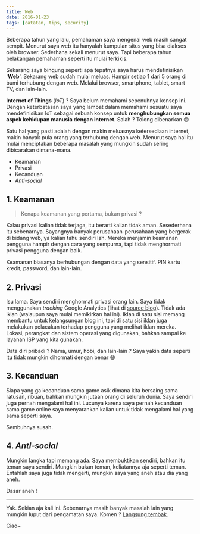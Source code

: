 ```yaml
---
title: Web
date: 2016-01-23
tags: [catatan, tips, security]
---
```


Beberapa tahun yang lalu, pemahaman saya mengenai web masih sangat sempit. Menurut saya web itu hanyalah kumpulan situs yang bisa diakses oleh browser. Sederhana sekali menurut saya. Tapi beberapa tahun belakangan pemahaman seperti itu mulai terkikis.

Sekarang saya bingung seperti apa tepatnya saya harus mendefinisikan '**Web**'. Sekarang web sudah mulai meluas. Hampir setiap 1 dari 5 orang di bumi terhubung dengan web. Melalui browser, smartphone, tablet, smart TV, dan lain-lain.

**Internet of Things** (*IoT*) ? Saya belum memahami sepenuhnya konsep ini. Dengan keterbatasan saya yang lambat dalam memahami sesuatu saya mendefinisikan IoT sebagai sebuah konsep untuk **menghubungkan semua aspek kehidupan manusia dengan internet**. Salah ? Tolong dibenarkan :smile:

Satu hal yang pasti adalah dengan makin meluasnya ketersediaan internet, makin banyak pula orang yang terhubung dengan web. Menurut saya hal itu mulai menciptakan beberapa masalah yang mungkin sudah sering dibicarakan dimana-mana.

- Keamanan
- Privasi
- Kecanduan
- *Anti-social*

## 1. Keamanan

> Kenapa keamanan yang pertama, bukan privasi ?

Kalau privasi kalian tidak terjaga, itu berarti kalian tidak aman. Sesederhana itu sebenarnya. Sayangnya banyak perusahaan-perusahaan yang bergerak di bidang web, ya kalian tahu sendiri lah. Mereka menjamin keamanan pengguna hampir dengan cara yang sempurna, tapi tidak menghormati privasi pengguna dengan baik.

Keamanan biasanya berhubungan dengan data yang sensitif. PIN kartu kredit, password, dan lain-lain.

## 2. Privasi

Isu lama. Saya sendiri menghormati privasi orang lain. Saya tidak menggunakan *tracking* Google Analytics (lihat di [source blog](https://github.com/akhyarrh/akhyarrh.github.io)). Tidak ada iklan (walaupun saya mulai memikirkan hal ini). Iklan di satu sisi memang membantu untuk kelangsungan blog ini, tapi di satu sisi iklan juga melakukan pelacakan terhadap pengguna yang melihat iklan mereka. Lokasi, perangkat dan sistem operasi yang digunakan, bahkan sampai ke layanan ISP yang kita gunakan.

Data diri pribadi ? Nama, umur, hobi, dan lain-lain ? Saya yakin data seperti itu tidak mungkin dihormati dengan benar :smile:

## 3. Kecanduan

Siapa yang ga kecanduan sama game asik dimana kita bersaing sama ratusan, ribuan, bahkan mungkin jutaan orang di seluruh dunia. Saya sendiri juga pernah mengalami hal ini. Lucunya karena saya pernah kecanduan sama game online saya menyarankan kalian untuk tidak mengalami hal yang sama seperti saya.

Sembuhnya susah.

## 4. *Anti-social*

Mungkin langka tapi memang ada. Saya membuktikan sendiri, bahkan itu teman saya sendiri. Mungkin bukan teman, keliatannya aja seperti teman. Entahlah saya juga tidak mengerti, mungkin saya yang aneh atau dia yang aneh.

Dasar aneh !

-----

Yak. Sekian aja kali ini. Sebenarnya masih banyak masalah lain yang mungkin luput dari pengamatan saya. Komen ? [Langsung tembak](https://twitter.com/akhyarrh).

Ciao~

